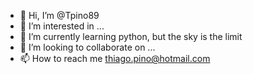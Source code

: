 - 👋 Hi, I’m @Tpino89
- 👀 I’m interested in ...
- 🌱 I’m currently learning python, but the sky is the limit
- 💞️ I’m looking to collaborate on ...
- 📫 How to reach me thiago.pino@hotmail.com

<!---
Tpino89/Tpino89 is a ✨ special ✨ repository because its `README.md` (this file) appears on your GitHub profile.
You can click the Preview link to take a look at your changes.
--->
